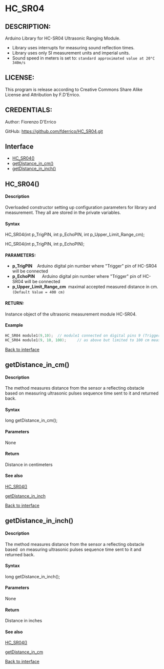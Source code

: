 <a id="library"></a>
# HC_SR04
## DESCRIPTION:  
Arduino Library for HC-SR04 Ultrasonic Ranging Module.   
- Library uses interrupts for measuring sound reflection times.  
- Library uses only SI measurement units and imperial units.    
- Sound speed in meters is set to: 	```standard approximated value at 20°C 340m/s```

<a id="license"></a>
## LICENSE:
This program is release according to Creative Commons Share Alike License and Attribution by F.D'Errico.

<a id="credentials"></a>
## CREDENTIALS:  
Author: Fiorenzo D'Errico 

GitHub: https://github.com/fderrico/HC_SR04.git 

<a id="interface"></a>
## Interface
- [HC_SR04()](#HC_SR04)
- [getDistance_in_cm()](#getDistance_in_cm)
- [getDistance_in_inch()](#getDistance_in_inch)

<a id="HC_SR04"></a>
## HC_SR04()

#### Description
Overloaded constructor setting up configuration parameters for library and measurement. They all are stored in the private variables.  

#### Syntax    
HC_SR04(int p_TrigPIN, int p_EchoPIN, int p_Upper_Limit_Range_cm); 

HC_SR04(int p_TrigPIN, int p_EchoPIN);

#### PARAMETERS:
- **p_TrigPIN**    Arduino digital pin number where "Trigger" pin of HC-SR04 will be connected
- **p_EchoPIN**      Arduino digital pin number where "Trigger" pin of HC-SR04 will be connected
- **p_Upper_Limit_Range_cm**  maximal accepted measured distance in cm. ```(Default Value = 400 cm)```

#### RETURN: 
Instance object of the ultrasonic measurement module HC-SR04.

#### Example
``` cpp
HC_SR04 module1(9,10);  // module1 connected on digital pins 9 (Trigger PIN) and 10 (Echo PIN)
HC_SR04 module1(9, 10, 100);     // as above but limited to 100 cm measuring range
```
[Back to interface](#interface)

<a id="getDistance_in_cm"></a>
## getDistance_in_cm()

#### Description
The method measures distance from the sensor a reflecting obstacle based on measuring ultrasonic pulses sequence time sent to it and returned back.

#### Syntax    
long getDistance_in_cm();

#### Parameters
None

#### Return
Distance in centimeters

#### See also

[HC_SR04()](#HC_SR04)

[getDistance_in_inch](#getDistance_in_inch)

[Back to interface](#interface)

<a id="getDistance_in_inch"></a>
## getDistance_in_inch()

#### Description
The method measures distance from the sensor a reflecting obstacle based  on measuring ultrasonic pulses sequence time sent to it and returned back.

#### Syntax    
long getDistance_in_inch();

#### Parameters
None

#### Return 
Distance in inches

#### See also
[HC_SR04()](#HC_SR04)

[getDistance_in_cm](#getDistance_in_cm)

[Back to interface](#interface)
